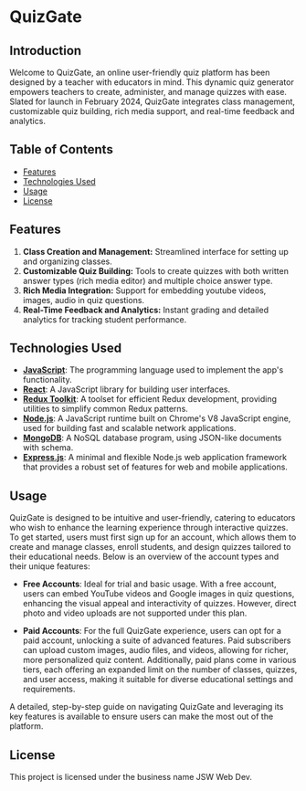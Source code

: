# QuizGate

## Introduction

Welcome to QuizGate, an online user-friendly quiz platform has been designed by a teacher with educators in mind. This dynamic quiz generator empowers teachers to create, administer, and manage quizzes with ease. Slated for launch in February 2024, QuizGate integrates class management, customizable quiz building, rich media support, and real-time feedback and analytics.

## Table of Contents

-   [Features](#features)
-   [Technologies Used](#technologies-used)
-   [Usage](#usage)
-   [License](#license)

## Features

1. **Class Creation and Management:** Streamlined interface for setting up and organizing classes.
2. **Customizable Quiz Building:** Tools to create quizzes with both written answer types (rich media editor) and multiple choice answer type.
3. **Rich Media Integration:** Support for embedding youtube videos, images, audio in quiz questions.
4. **Real-Time Feedback and Analytics:** Instant grading and detailed analytics for tracking student performance.

## Technologies Used

-   [**JavaScript**](https://www.javascript.com/): The programming language used to implement the app's functionality.
-   [**React**](https://reactjs.org/): A JavaScript library for building user interfaces.
-   [**Redux Toolkit**](https://redux-toolkit.js.org/): A toolset for efficient Redux development, providing utilities to simplify common Redux patterns.
-   [**Node.js**](https://nodejs.org/): A JavaScript runtime built on Chrome's V8 JavaScript engine, used for building fast and scalable network applications.
-   [**MongoDB**](https://www.mongodb.com/): A NoSQL database program, using JSON-like documents with schema.
-   [**Express.js**](https://expressjs.com/): A minimal and flexible Node.js web application framework that provides a robust set of features for web and mobile applications.

## Usage

QuizGate is designed to be intuitive and user-friendly, catering to educators who wish to enhance the learning experience through interactive quizzes. To get started, users must first sign up for an account, which allows them to create and manage classes, enroll students, and design quizzes tailored to their educational needs. Below is an overview of the account types and their unique features:

-   **Free Accounts**: Ideal for trial and basic usage. With a free account, users can embed YouTube videos and Google images in quiz questions, enhancing the visual appeal and interactivity of quizzes. However, direct photo and video uploads are not supported under this plan.

-   **Paid Accounts**: For the full QuizGate experience, users can opt for a paid account, unlocking a suite of advanced features. Paid subscribers can upload custom images, audio files, and videos, allowing for richer, more personalized quiz content. Additionally, paid plans come in various tiers, each offering an expanded limit on the number of classes, quizzes, and user access, making it suitable for diverse educational settings and requirements.

A detailed, step-by-step guide on navigating QuizGate and leveraging its key features is available to ensure users can make the most out of the platform.

## License

This project is licensed under the business name JSW Web Dev.
